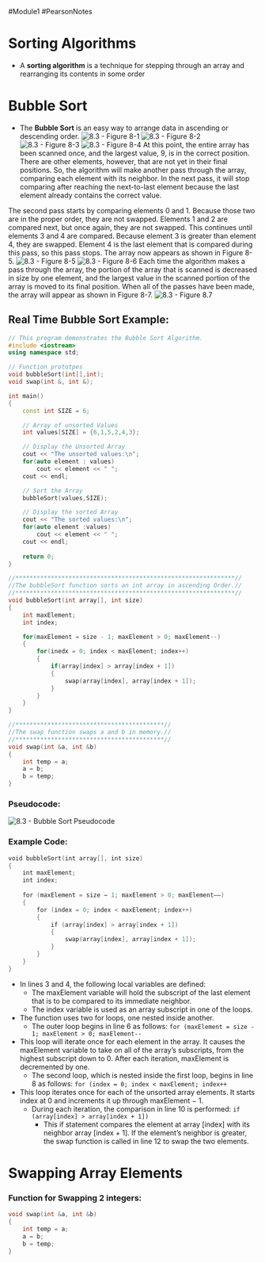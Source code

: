 #Module1 #PearsonNotes
# Sorting Algorithms
- A **sorting algorithm** is a technique for stepping through an array and rearranging its contents in some order

# Bubble Sort
- The **Bubble Sort** is an easy way to arrange data in ascending or descending order.
![8.3 - Figure 8-1](8.3%20-%20Figure%208-1.png)
![8.3 - Figure 8-2](8.3%20-%20Figure%208-2.png)
![8.3 - Figure 8-3](8.3%20-%20Figure%208-3.png)
![8.3 - Figure 8-4](8.3%20-%20Figure%208-4.png)
At this point, the entire array has been scanned once, and the largest value, 9, is in the correct position. There are other elements, however, that are not yet in their final positions. So, the algorithm will make another pass through the array, comparing each element with its neighbor. In the next pass, it will stop comparing after reaching the next-to-last element because the last element already contains the correct value.

The second pass starts by comparing elements 0 and 1. Because those two are in the proper order, they are not swapped. Elements 1 and 2 are compared next, but once again, they are not swapped. This continues until elements 3 and 4 are compared. Because element 3 is greater than element 4, they are swapped. Element 4 is the last element that is compared during this pass, so this pass stops. The array now appears as shown in Figure 8-5. ![8.3 - Figure 8-5](8.3%20-%20Figure%208-5.png)
![8.3 - Figure 8-6](8.3%20-%20Figure%208-6.png)
Each time the algorithm makes a pass through the array, the portion of the array that is scanned is decreased in size by one element, and the largest value in the scanned portion of the array is moved to its final position. When all of the passes have been made, the array will appear as shown in Figure 8-7. ![8.3 - Figure 8.7](8.3%20-%20Figure%208-7.png)

## Real Time Bubble Sort Example:
```c++
// This program demonstrates the Bubble Sort Algorithm.
#include <iostream>
using namespace std;

// Function prototpes
void bubbleSort(int[],int);
void swap(int &, int &);

int main()
{
	const int SIZE = 6;

	// Array of unsorted Values
	int values[SIZE] = {6,1,5,2,4,3};

	// Display the Unsorted Array
	cout << "The unsorted values:\n";
	for(auto element : values)
		cout << element << " ";
	cout << endl;

	// Sort the Array
	bubbleSort(values,SIZE);

	// Display the sorted Array
	cout << "The sorted values:\n";
	for(auto element :values)
		cout << element << " ";
	cout << endl;
	
	return 0;
}

//**************************************************************//
//The bubbleSort function sorts an int array in ascending Order.//
//**************************************************************//
void bubbleSort(int array[], int size)
{
	int maxElement;
	int index;

	for(maxElement = size - 1; maxElement > 0; maxElement--)
	{
		for(inedx = 0; index < maxElement; index++)
		{
			if(array[index] > array[index + 1])
			{
				swap(array[index], array[index + 1]);
			}
		}
	}
}

//******************************************//
//The swap function swaps a and b in memory.//
//******************************************//
void swap(int &a, int &b)
{
	int temp = a;
	a = b;
	b = temp;
}
```

### Pseudocode:
![8.3 - Bubble Sort Pseudocode](8.3%20-%20Bubble%20Sort%20Pseudocode.png)

### Example Code:
```C++
void bubbleSort(int array[], int size)
{
    int maxElement;
    int index;
    
    for (maxElement = size − 1; maxElement > 0; maxElement––)
    {
        for (index = 0; index < maxElement; index++)
        {
            if (array[index] > array[index + 1])
            {
                swap(array[index], array[index + 1]);
            }
        }
    }
}
```
- In lines 3 and 4, the following local variables are defined:
	-   The maxElement variable will hold the subscript of the last element that is to be compared to its immediate neighbor.
	-   The index variable is used as an array subscript in one of the loops.
- The function uses two for loops, one nested inside another. 
	- The outer loop begins in line 6 as follows: `for (maxElement = size - 1; maxElement > 0; maxElement--`
- This loop will iterate once for each element in the array. It causes the maxElement variable to take on all of the array’s subscripts, from the highest subscript down to 0. After each iteration, maxElement is decremented by one.
	- The second loop, which is nested inside the first loop, begins in line 8 as follows: `for (index = 0; index < maxElement; index++`
- This loop iterates once for each of the unsorted array elements. It starts index at 0 and increments it up through maxElement − 1. 
	- During each iteration, the comparison in line 10 is performed: `if (array[index] > array[index + 1])`
		- This if statement compares the element at array \[index] with its neighbor array \[index + 1]. If the element’s neighbor is greater, the swap function is called in line 12 to swap the two elements.

# Swapping Array Elements
### Function for Swapping 2 integers:
```c++
void swap(int &a, int &b)
{
	int temp = a;
	a = b;
	b = temp;
}
```